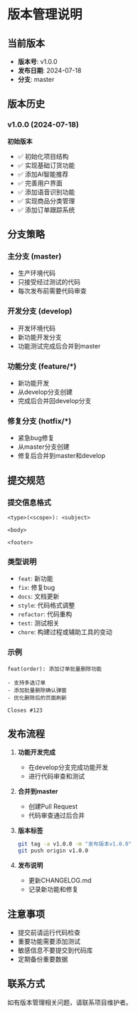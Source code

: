 # 版本管理说明

## 当前版本
- **版本号**: v1.0.0
- **发布日期**: 2024-07-18
- **分支**: master

## 版本历史

### v1.0.0 (2024-07-18)
**初始版本**
- ✅ 初始化项目结构
- ✅ 实现基础订货功能
- ✅ 添加AI智能推荐
- ✅ 完善用户界面
- ✅ 添加语音识别功能
- ✅ 实现商品分类管理
- ✅ 添加订单跟踪系统

## 分支策略

### 主分支 (master)
- 生产环境代码
- 只接受经过测试的代码
- 每次发布前需要代码审查

### 开发分支 (develop)
- 开发环境代码
- 新功能开发分支
- 功能测试完成后合并到master

### 功能分支 (feature/*)
- 新功能开发
- 从develop分支创建
- 完成后合并回develop分支

### 修复分支 (hotfix/*)
- 紧急bug修复
- 从master分支创建
- 修复后合并到master和develop

## 提交规范

### 提交信息格式
```
<type>(<scope>): <subject>

<body>

<footer>
```

### 类型说明
- `feat`: 新功能
- `fix`: 修复bug
- `docs`: 文档更新
- `style`: 代码格式调整
- `refactor`: 代码重构
- `test`: 测试相关
- `chore`: 构建过程或辅助工具的变动

### 示例
```
feat(order): 添加订单批量删除功能

- 支持多选订单
- 添加批量删除确认弹窗
- 优化删除后的页面刷新

Closes #123
```

## 发布流程

1. **功能开发完成**
   - 在develop分支完成功能开发
   - 进行代码审查和测试

2. **合并到master**
   - 创建Pull Request
   - 代码审查通过后合并

3. **版本标签**
   ```bash
   git tag -a v1.0.0 -m "发布版本v1.0.0"
   git push origin v1.0.0
   ```

4. **发布说明**
   - 更新CHANGELOG.md
   - 记录新功能和修复

## 注意事项

- 提交前请运行代码检查
- 重要功能需要添加测试
- 敏感信息不要提交到代码库
- 定期备份重要数据

## 联系方式

如有版本管理相关问题，请联系项目维护者。 